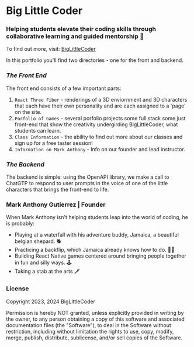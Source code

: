 # Big Little Coder

### Helping students elevate their coding skills through collaborative learning and guided mentorship 🚀

To find out more, visit: [BigLittleCoder](https://www.biglittlecoder.com)

In this portfolio you'll find two directories - one for the front and backend. 

### *The Front End*

The front end consists of a few important parts:

1. `React Three Fiber` - renderings of a 3D enviornment and 3D characters that each have their own personality and are each assigned to a 'page' on the site.
2. `Porfolio of Games` - several porfolio projects some full stack some just front-end that show the creativity undergirding BigLittleCoder, what students can learn.
3. `Class Information` - the ability to find out more about our classes and sign up for a free taster session!
4. `Information on Mark Anthony` - Info on our founder and lead instructor.

### *The Backend*

The backend is simple: using the OpenAPI library, we make a call to ChatGTP to respond to user prompts in the voice of one of the little characters that brings the front-end to life.

### Mark Anthony Gutierrez | Founder
When Mark Anthony isn't helping students leap into the world of coding, he is probably: 
* Playing at a waterfall with his adventure buddy, Jamaica, a beautiful belgian shepard. 🐕
* Practicing a backflip, which Jamaica already knows how to do. 🤸🏽
* Building React Native games centered around bringing people together in fun and silly ways. 🕹️
* Taking a stab at the arts 🗡️

### License 

Copyright 2023, 2024 BigLittleCoder

Permission is hereby NOT granted, unless explicitly provided in writing by the owner, to any person obtaining a copy of this software and associated documentation files (the "Software"), to deal in the Software without restriction, including without limitation the rights to use, copy, modify, merge, publish, distribute, sublicense, and/or sell copies of the Software.
